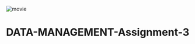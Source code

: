![movie](https://github.com/user-attachments/assets/886ae0ce-1e3f-4d59-907f-936f59af1c53)
# DATA-MANAGEMENT-Assignment-3
